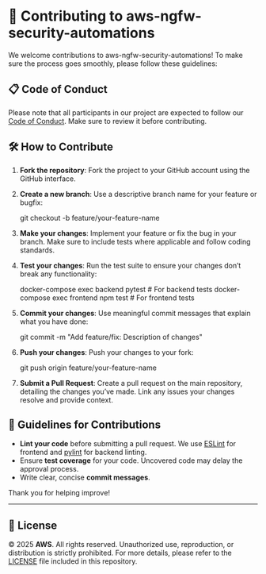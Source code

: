 # 🤝 Contributing to aws-ngfw-security-automations

We welcome contributions to aws-ngfw-security-automations! To make sure the process goes smoothly, please follow these guidelines:

## 📋 Code of Conduct

Please note that all participants in our project are expected to follow our [Code of Conduct](#-code-of-conduct). Make sure to review it before contributing.

## 🛠 How to Contribute

1. **Fork the repository**:
   Fork the project to your GitHub account using the GitHub interface.

2. **Create a new branch**:
   Use a descriptive branch name for your feature or bugfix:

   git checkout -b feature/your-feature-name

3. **Make your changes**:
   Implement your feature or fix the bug in your branch. Make sure to include tests where applicable and follow coding standards.

4. **Test your changes**:
   Run the test suite to ensure your changes don’t break any functionality:

   docker-compose exec backend pytest # For backend tests
   docker-compose exec frontend npm test # For frontend tests

5. **Commit your changes**:
   Use meaningful commit messages that explain what you have done:

   git commit -m "Add feature/fix: Description of changes"

6. **Push your changes**:
   Push your changes to your fork:

   git push origin feature/your-feature-name

7. **Submit a Pull Request**:
   Create a pull request on the main repository, detailing the changes you’ve made. Link any issues your changes resolve and provide context.

## 📑 Guidelines for Contributions

- **Lint your code** before submitting a pull request. We use [ESLint](https://eslint.org/) for frontend and [pylint](https://www.pylint.org/) for backend linting.
- Ensure **test coverage** for your code. Uncovered code may delay the approval process.
- Write clear, concise **commit messages**.

Thank you for helping improve!

---

## 📜 License

© 2025 **AWS**. All rights reserved. Unauthorized use, reproduction, or distribution is strictly prohibited. For more details, please refer to the [LICENSE](LICENSE) file included in this repository.
